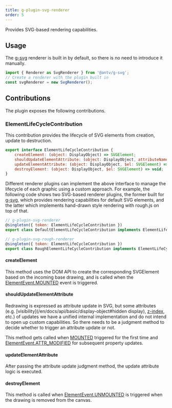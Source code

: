 ```yaml
---
title: g-plugin-svg-renderer
order: 5
---
```


Provides SVG-based rendering capabilities.

## Usage

The [g-svg](/en/docs/api/renderer/svg) renderer is built in by default, so there is no need to introduce it manually.

```js
import { Renderer as SvgRenderer } from '@antv/g-svg';
// Create a renderer with the plugin built in
const svgRenderer = new SvgRenderer();
```

## Contributions

The plugin exposes the following contributions.

### ElementLifeCycleContribution

This contribution provides the lifecycle of SVG elements from creation, update to destruction.

```js
export interface ElementLifeCycleContribution {
    createElement: (object: DisplayObject) => SVGElement;
    shouldUpdateElementAttribute: (object: DisplayObject, attributeName: string) => boolean;
    updateElementAttribute: (object: DisplayObject, $el: SVGElement) => void;
    destroyElement: (object: DisplayObject, $el: SVGElement) => void;
}
```

Different renderer plugins can implement the above interface to manage the lifecycle of each graphic using a custom approach. For example, the following code shows two SVG-based renderer plugins, the former built for [g-svg](/en/docs/api/renderer/svg), which provides rendering capabilities for default SVG elements, and the latter which implements hand-drawn style rendering with rough.js on top of that.

```js
// g-plugin-svg-renderer
@singleton({ token: ElementLifeCycleContribution })
export class DefaultElementLifeCycleContribution implements ElementLifeCycleContribution {}

// g-plugin-svg-rough-renderer
@singleton({ token: ElementLifeCycleContribution })
export class RoughElementLifeCycleContribution implements ElementLifeCycleContribution {}
```

#### createElement

This method uses the DOM API to create the corresponding SVGElement based on the incoming base drawing, and is called when the [ElementEvent.MOUNTED](/en/docs/api/basic/display-object#lifecycle-event-listening) event is triggered.

#### shouldUpdateElementAttribute

Redrawing is expressed as attribute update in SVG, but some attributes (e.g. [visibility](/en/docs/api/basic/display-object#hidden display), [z-index](/en/docs/api/basic/display-object#zindex), etc.) of updates we have a unified internal implementation and do not intend to open up custom capabilities. So there needs to be a judgment method to decide whether to trigger an attribute update or not.

This method gets called when [MOUNTED](/en/docs/api/basic/display-object#lifecycle-event-listening) triggered for the first time and [ElementEvent.ATTR_MODIFIED](/en/docs/api/basic/display-object#lifecycle-event-listening) for subsequent property updates.

#### updateElementAttribute

After passing the attribute update judgment method, the update attribute logic is executed.

#### destroyElement

This method is called when [ElementEvent.UNMOUNTED](/en/docs/api/basic/display-object#lifecycle-event-listening) is triggered when the drawing is removed from the canvas.
